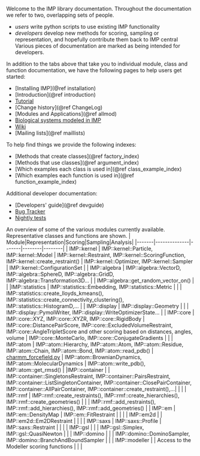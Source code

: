 Welcome to the IMP library documentation.
 Throughout the documentation we refer to two, overlapping sets of people.
- _users_ write python scripts to use existing IMP functionality
- _developers_ develop new methods for scoring, sampling or representation,
   and hopefully contribute them back to IMP central
 Various pieces of documentation are marked as being intended for developers.

In addition to the tabs above that take you to individual module, class and function documentation, we have the following pages to help users get started:
- [Installing IMP](@ref installation)
- [Introduction](@ref introduction)
- [Tutorial](../tutorial/index.html)
- [Change history](@ref ChangeLog)
- [Modules and Applications](@ref allmod)
- [Biological systems modeled in IMP](http://salilab.org/imp/systems/)
- [Wiki](https://github.com/salilab/imp/wiki)
- [Mailing lists](@ref maillists)

To help find things we provide the following indexes:
- [Methods that create classes](@ref factory_index)
- [Methods that use classes](@ref argument_index)
- [Which examples each class is used in](@ref class_example_index)
- [Which examples each function is used in](@ref function_example_index)

Additional developer documentation:
- [Developers' guide](@ref devguide)
- [Bug Tracker](https://github.com/salilab/imp/issues)
- [Nightly tests](http://salilab.org/imp/nightly/results/)

An overview of some of the various modules currently available. Representative classes and functions are shown.
| Module|Representation|Scoring|Sampling|Analysis|
|-------|--------------|-------|--------|--------|
| IMP::kernel | IMP::kernel::Particle, IMP::kernel::Model | IMP::kernel::Restraint, IMP::kernel::ScoringFunction, IMP::kernel::create_restraint() | IMP::kernel::Optimizer, IMP::kernel::Sampler | IMP::kernel::ConfigurationSet |
| IMP::algebra | IMP::algebra::VectorD, IMP::algebra::SphereD, IMP::algebra::GridD, IMP::algebra::Transformation3D... | | IMP::algebra::get_random_vector_on() |  |
|IMP::statistics | IMP::statistics::Embedding, IMP::statistics::Metric | | | IMP::statistics::create_lloyds_kmeans(), IMP::statistics::create_connectivity_clustering(), IMP::statistics::HistogramD,... |
| IMP::display | IMP::display::Geometry | | | IMP::display::PymolWriter, IMP::display::WriteOptimizerState... |
| IMP::core | IMP::core::XYZ, IMP::core::XYZR, IMP::core::RigidBody | IMP::core::DistancePairScore, IMP::core::ExcludedVolumeRestraint, IMP::core::AngleTripletScore and other scoring based on distances, angles, volume | IMP::core::MonteCarlo, IMP::core::ConjugateGradients | |
| IMP::atom | IMP::atom::Hierarchy, IMP::atom::Atom, IMP::atom::Residue, IMP::atom::Chain, IMP::atom::Bond, IMP::atom::read_pdb() | [charmm_forcefield.py](atom/atom_2charmm_forcefield_8py-example.html) | IMP::atom::BrownianDynamics, IMP::atom::MolecularDynamics | IMP::atom::write_pdb(), IMP::atom::get_rmsd() |
|IMP::container | | IMP::container::SingletonsRestraint, IMP::container::PairsRestraint, IMP::container::ListSingletonContainer, IMP::container::ClosePairContainer, IMP::container::AllPairContainer, IMP::container::create_restraint(),...| | |
| IMP::rmf | IMP::rmf::create_restraints(), IMP::rmf::create_hierarchies(), IMP::rmf::create_geometries() | | | IMP::rmf::add_restraints(), IMP::rmf::add_hierarchies(), IMP::rmf::add_geometries() |
| IMP::em | IMP::em::DensityMap | IMP::em::FitRestraint | | |
| IMP::em2d | | IMP::em2d::Em2DRestraint | | |
| IMP::saxs | IMP::saxs::Profile | IMP::saxs::Restraint | | |
| IMP::gsl | | | IMP::gsl::Simplex, IMP::gsl::QuasiNewton | |
| IMP::domino | | | IMP::domino::DominoSampler, IMP::domino::BranchAndBoundSampler | |
| IMP::modeller | | Access to the Modeller scoring functions | | |

